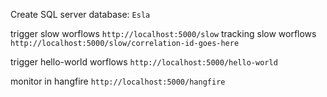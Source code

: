 Create SQL server database: `Esla`

trigger slow worflows `http://localhost:5000/slow`
tracking slow worflows `http://localhost:5000/slow/correlation-id-goes-here`

trigger hello-world worflows `http://localhost:5000/hello-world`

monitor in hangfire `http://localhost:5000/hangfire`
